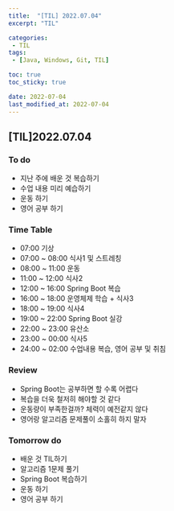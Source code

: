 ```yaml
---
title:  "[TIL] 2022.07.04"
excerpt: "TIL"

categories:
 - TIL
tags:
 - [Java, Windows, Git, TIL]

toc: true
toc_sticky: true

date: 2022-07-04
last_modified_at: 2022-07-04
---
```


## [TIL]2022.07.04



### To do
- 지난 주에 배운 것 복습하기
- 수업 내용 미리 예습하기
- 운동 하기
- 영어 공부 하기   


### Time Table
- 07:00 기상
- 07:00 ~ 08:00 식사1 및 스트레칭
- 08:00 ~ 11:00 운동
- 11:00 ~ 12:00 식사2
- 12:00 ~ 16:00 Spring Boot 복습
- 16:00 ~ 18:00 운영체제 학습 + 식사3
- 18:00 ~ 19:00 식사4
- 19:00 ~ 22:00 Spring Boot 실강
- 22:00 ~ 23:00 유산소
- 23:00 ~ 00:00 식사5
- 24:00 ~ 02:00 수업내용 복습, 영어 공부 및 취침                   


### Review
- Spring Boot는 공부하면 할 수록 어렵다
- 복습을 더욱 철저히 해야할 것 같다
- 운동량이 부족한걸까? 체력이 예전같지 않다    
- 영어랑 알고리즘 문제풀이 소홀히 하지 말자             
 


### Tomorrow do
- 배운 것 TIL하기
- 알고리즘 1문제 풀기
- Spring Boot 복습하기
- 운동 하기
- 영어 공부 하기

